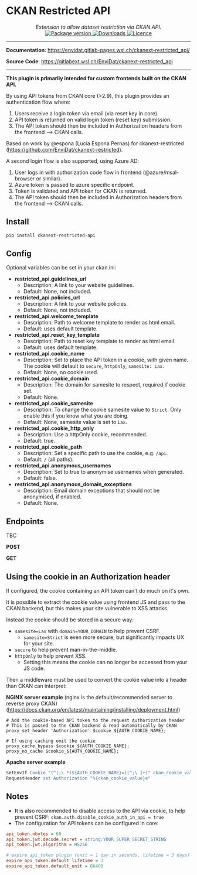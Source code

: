 # CKAN Restricted API

<div align="center">
  <em>Extension to allow dataset restriction via CKAN API.</em>
</div>
<div align="center">
  <a href="https://pypi.org/project/ckanext-restricted_api" target="_blank">
      <img src="https://img.shields.io/pypi/v/ckanext-restricted_api?color=%2334D058&label=pypi%20package" alt="Package version">
  </a>
  <a href="https://pypistats.org/packages/ckanext-restricted_api" target="_blank">
      <img src="https://img.shields.io/pypi/dm/ckanext-restricted_api.svg" alt="Downloads">
  </a>
  <a href="https://gitlabext.wsl.ch/EnviDat/ckanext-restricted_api/-/raw/main/LICENSE" target="_blank">
      <img src="https://img.shields.io/github/license/EnviDat/ckanext-restricted_api.svg" alt="Licence">
  </a>
</div>

---

**Documentation**: <a href="https://envidat.gitlab-pages.wsl.ch/ckanext-restricted_api/" target="_blank">https://envidat.gitlab-pages.wsl.ch/ckanext-restricted_api/</a>

**Source Code**: <a href="https://gitlabext.wsl.ch/EnviDat/ckanext-restricted_api" target="_blank">https://gitlabext.wsl.ch/EnviDat/ckanext-restricted_api</a>

---

**This plugin is primarily intended for custom frontends built on the CKAN API.**

By using API tokens from CKAN core (>2.9), this plugin provides an authentication flow where:

1. Users receive a login token via email (via reset key in core).
2. API token is returned on valid login token (reset key) submission.
3. The API token should then be included in Authorization headers from the frontend --> CKAN calls.

Based on work by @espona (Lucia Espona Pernas) for ckanext-restricted (https://github.com/EnviDat/ckanext-restricted).

A second login flow is also supported, using Azure AD:

1. User logs in with authorization code flow in frontend (@azure/msal-browser or similar).
2. Azure token is passed to azure specific endpoint.
3. Token is validated and API token for CKAN is returned.
4. The API token should then be included in Authorization headers from the frontend --> CKAN calls.

## Install

```bash
pip install ckanext-restricted-api
```

## Config

Optional variables can be set in your ckan.ini:

- **restricted_api.guidelines_url**
  - Description: A link to your website guidelines.
  - Default: None, not included.
- **restricted_api.policies_url**
  - Description: A link to your website policies.
  - Default: None, not included.
- **restricted_api.welcome_template**
  - Description: Path to welcome template to render as html email.
  - Default: uses default template.
- **restricted_api.reset_key_template**
  - Description: Path to reset key template to render as html email
  - Default: uses default template.
- **restricted_api.cookie_name**
  - Description: Set to place the API token in a cookie, with given name.
    The cookie will default to `secure`, `httpOnly`, `samesite: Lax`.
  - Default: None, no cookie used.
- **restricted_api.cookie_domain**
  - Description: The domain for samesite to respect, required if cookie set.
  - Default: None.
- **restricted_api.cookie_samesite**
  - Description: To change the cookie samesite value to `Strict`.
    Only enable this if you know what you are doing.
  - Default: None, samesite value is set to `Lax`.
- **restricted_api.cookie_http_only**
  - Description: Use a httpOnly cookie, recommended.
  - Default: true.
- **restricted_api.cookie_path**
  - Description: Set a specific path to use the cookie, e.g. `/api`.
  - Default: `/` (all paths).
- **restricted_api.anonymous_usernames**
  - Description: Set to true to anonymise usernames when generated.
  - Default: false.
- **restricted_api.anonymous_domain_exceptions**
  - Description: Email domain exceptions that should not be anonymised, if enabled.
  - Default: None.

## Endpoints

TBC

**POST**

**GET**

## Using the cookie in an Authorization header

If configured, the cookie containing an API token can't do much on it's own.

It is possible to extract the cookie value using frontend JS and pass to the CKAN backend, but this makes your site vulnerable to XSS attacks.

Instead the cookie should be stored in a secure way:

- `samesite=Lax` with `domain=YOUR_DOMAIN` to help prevent CSRF.
  - `samesite=Strict` is even more secure, but significantly impacts UX for your site.
- `secure` to help prevent man-in-the-middle.
- `httpOnly` to help prevent XSS.
  - Setting this means the cookie can no longer be accessed from your JS code.

Then a middleware must be used to convert the cookie value into a header than CKAN can interpret:

**NGINX server example**
(nginx is the default/recommended server to reverse proxy CKAN)
(https://docs.ckan.org/en/latest/maintaining/installing/deployment.html)

```nginx
# Add the cookie-based API token to the request Authorization header
# This is passed to the CKAN backend & read automatically by CKAN
proxy_set_header 'Authorization' $cookie_${AUTH_COOKIE_NAME};

# If using caching omit the cookie
proxy_cache_bypass $cookie_${AUTH_COOKIE_NAME};
proxy_no_cache $cookie_${AUTH_COOKIE_NAME};
```

**Apache server example**

```apache
SetEnvIf Cookie "(^|;\ *)${AUTH_COOKIE_NAME}=([^;\ ]+)" ckan_cookie_value=$2
RequestHeader set Authorization "%{ckan_cookie_value}e"
```

## Notes

- It is also recommended to disable access to the API via cookie, to help prevent CSRF:
  `ckan.auth.disable_cookie_auth_in_api = true`
- The configuration for API tokens can be configured in core:

```ini
api_token.nbytes = 60
api_token.jwt.decode.secret = string:YOUR_SUPER_SECRET_STRING
api_token.jwt.algorithm = HS256

# expire_api_token plugin (unit = 1 day in seconds, lifetime = 3 days)
expire_api_token.default_lifetime = 3
expire_api_token.default_unit = 86400
```
